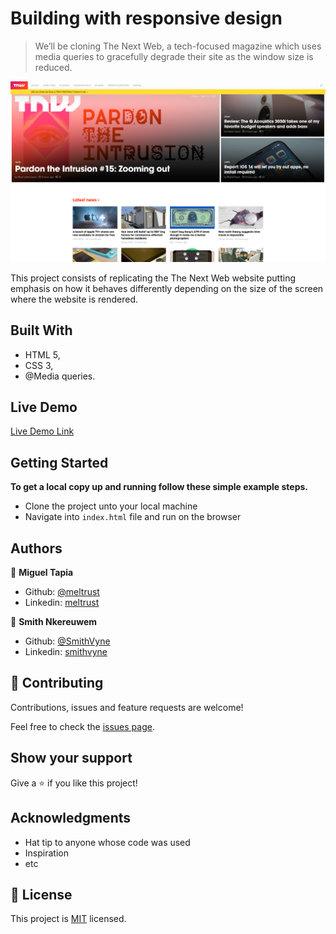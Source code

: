 # Building with responsive design

> We’ll be cloning The Next Web, a tech-focused magazine which uses media queries to gracefully degrade their site as the window size is reduced.

![screenshot](Project-Screenshot.png)

This project consists of replicating the The Next Web website putting emphasis on how it behaves differently depending on the size of the screen where the website is rendered.

## Built With

- HTML 5,
- CSS 3,
- @Media queries.

## Live Demo

[Live Demo Link](https://rawcdn.githack.com/Meltrust/Building-with-Responsive-Design/33339a85c1c6c2ec61829f6da86ef722550c02c4/index.html)

## Getting Started

**To get a local copy up and running follow these simple example steps.**

- Clone the project unto your local machine
- Navigate into `index.html` file and run on the browser

## Authors

👤 **Miguel Tapia**

- Github: [@meltrust](https://github.com/meltrust)
- Linkedin: [meltrust](https://www.linkedin.com/in/meltrust/)

👤 **Smith Nkereuwem**

- Github: [@SmithVyne](https://github.com/SmithVyne)
- Linkedin: [smithvyne](https://www.linkedin.com/in/smithvyne/)

## 🤝 Contributing

Contributions, issues and feature requests are welcome!

Feel free to check the [issues page](issues/).

## Show your support

Give a ⭐️ if you like this project!

## Acknowledgments

- Hat tip to anyone whose code was used
- Inspiration
- etc

## 📝 License

This project is [MIT](lic.url) licensed.
